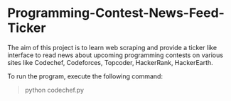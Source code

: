 Programming-Contest-News-Feed-Ticker
====================================

The aim of this project is to learn web scraping and provide a ticker like interface to read news about upcoming programming contests on various sites like Codechef, Codeforces, Topcoder, HackerRank, HackerEarth.

To run the program, execute the following command:
> python codechef.py
